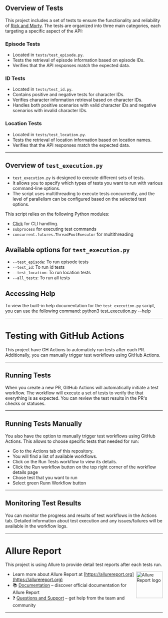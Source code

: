 

## Overview of Tests
This project includes a  set of tests to ensure the functionality and reliability of [Rick and Morty](https://rickandmortyapi.com/documentation). The tests are organized into three main categories, each targeting a specific aspect of the API:
### Episode Tests

- Located in `tests/test_episode.py`.
- Tests the retrieval of episode information based on episode IDs.
- Verifies that the API responses match the expected data.

### ID Tests

- Located in `tests/test_id.py`.
- Contains positive and negative tests for character IDs.
- Verifies character information retrieval based on character IDs.
- Handles both positive scenarios with valid character IDs and negative scenarios with invalid character IDs.

### Location Tests

- Located in `tests/test_location.py`.
- Tests the retrieval of location information based on location names.
- Verifies that the API responses match the expected data.

---
## Overview of `test_execution.py`

- `test_execution.py` is designed to execute different sets of tests.
- It allows you to specify which types of tests you want to run with various command-line options.
- The script uses multithreading to execute tests concurrently, and the level of parallelism can be configured based on the selected test options.

This script relies on the following Python modules:

- [Click](https://click.palletsprojects.com/en/8.1.x/) for CLI handling.
- `subprocess` for executing test commands
- `concurrent.futures.ThreadPoolExecutor` for multithreading

## Available options for `test_execution.py`
- `--test_episode`: To run episode tests
- `--test_id`: To run id tests
- `--test_location`: To run location tests
- `--all_tests`: To run all tests

## Accessing Help

To view the built-in help documentation for the `test_execution.py` script, you can use the following command:
python3 test_execution.py --help

---
# Testing with GitHub Actions

This project have GH Actions to automaticly run tests after each PR. Additionally, you can manually trigger test workflows using GitHub Actions.

---

## Running Tests 

When you create a new PR, GitHub Actions will automatically initiate a test workflow. The workflow will execute a set of tests to verify the that everything is as expected. You can review the test results in the PR's checks or statuses.

---
## Running Tests Manually

You also have the option to manually trigger test workflows using GitHub Actions. This allows to choose specific tests that needed for run:

-  Go to the Actions tab of this repository.
-  You will find a list of available workflows. 
-  Click on the Run Tests workflow to view its details.
-  Click the Run workflow button on the top right corner of the workflow details page
-  Chose test that you want to run
-  Select green Runn Workflow button
---
## Monitoring Test Results

You can monitor the progress and results of test workflows in the Actions tab. Detailed information about test execution and any issues/failures will be available in the workflow logs.

---
[docs]: https://allurereport.org/docs/?source=github_allure2 "Allure documentation"

[license]: http://www.apache.org/licenses/LICENSE-2.0 "Apache License 2.0"
[site]: https://allurereport.org/?source=github_allure2 "Official Website"
[docs]: https://allurereport.org/docs/?source=github_allure2 "Documentation"

# Allure Report

This project is using Allure to provide detail test reports after each tests run. 




<img src="https://allurereport.org/public/img/allure-report.svg" height="85px" alt="Allure Report logo" align="right" />

- Learn more about Allure Report at [https://allurereport.org](https://allurereport.org)
- 📚 [Documentation](https://allurereport.org/docs/) – discover official documentation for Allure Report
- ❓ [Questions and Support](https://github.com/orgs/allure-framework/discussions/categories/questions-support) – get help from the team and community


---